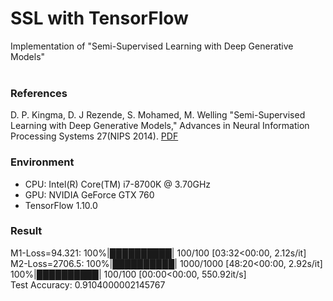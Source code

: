 # SSL with TensorFlow
Implementation of "Semi-Supervised Learning with Deep Generative Models"
<br>
<br>

### References
D. P. Kingma, D. J Rezende, S. Mohamed, M. Welling 
"Semi-Supervised Learning with Deep Generative Models," 
Advances in Neural Information Processing Systems 27(NIPS 2014). 
[PDF](https://papers.nips.cc/paper/5352-semi-supervised-learning-with-deep-generative-models.pdf)

### Environment
- CPU: Intel(R) Core(TM) i7-8700K @ 3.70GHz
- GPU: NVIDIA GeForce GTX 760
- TensorFlow 1.10.0

### Result
M1-Loss=94.321: 100%|██████████| 100/100 [03:32<00:00,  2.12s/it] <br>
M2-Loss=2706.5: 100%|██████████| 1000/1000 [48:20<00:00,  2.92s/it] <br>
100%|██████████| 100/100 [00:00<00:00, 550.92it/s] <br>
Test Accuracy:  0.9104000002145767 <br>
